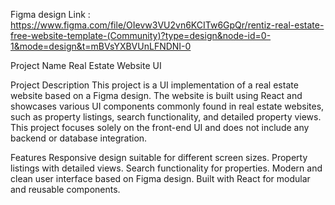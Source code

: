 Figma design Link : https://www.figma.com/file/OIevw3VU2vn6KCITw6GpQr/rentiz-real-estate-free-website-template-(Community)?type=design&node-id=0-1&mode=design&t=mBVsYXBVUnLFNDNI-0

Project Name
  Real Estate Website UI

Project Description
  This project is a UI implementation of a real estate website based on a Figma design. The website is built using React and showcases various UI components commonly found in real     estate websites, such as property listings, search functionality, and detailed property views. This project focuses solely on the front-end UI and does not include any backend or database integration.

Features
  Responsive design suitable for different screen sizes.
  Property listings with detailed views.
  Search functionality for properties.
  Modern and clean user interface based on Figma design.
  Built with React for modular and reusable components.
